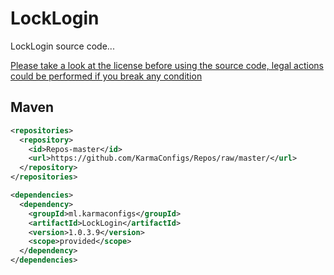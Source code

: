 # LockLogin
 LockLogin source code...

 [Please take a look at the license before using the source code, legal actions could be performed if you break any condition](http://karmaconfigs.cf/license/)

## Maven

```xml
<repositories>
  <repository>
    <id>Repos-master</id>
    <url>https://github.com/KarmaConfigs/Repos/raw/master/</url>
  </repository>
</repositories>

<dependencies>
  <dependency>
    <groupId>ml.karmaconfigs</groupId>
    <artifactId>LockLogin</artifactId>
    <version>1.0.3.9</version>
    <scope>provided</scope>
  </dependency>
</dependencies>
```

